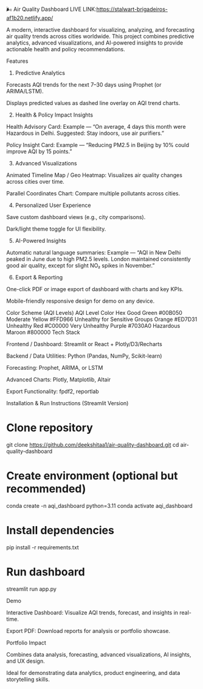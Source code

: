 🌬️ Air Quality Dashboard
LIVE LINK:https://stalwart-brigadeiros-af1b20.netlify.app/

A modern, interactive dashboard for visualizing, analyzing, and forecasting air quality trends across cities worldwide. This project combines predictive analytics, advanced visualizations, and AI-powered insights to provide actionable health and policy recommendations.

Features
1. Predictive Analytics

Forecasts AQI trends for the next 7–30 days using Prophet (or ARIMA/LSTM).

Displays predicted values as dashed line overlay on AQI trend charts.

2. Health & Policy Impact Insights

Health Advisory Card: Example — “On average, 4 days this month were Hazardous in Delhi. Suggested: Stay indoors, use air purifiers.”

Policy Insight Card: Example — “Reducing PM2.5 in Beijing by 10% could improve AQI by 15 points.”

3. Advanced Visualizations

Animated Timeline Map / Geo Heatmap: Visualizes air quality changes across cities over time.

Parallel Coordinates Chart: Compare multiple pollutants across cities.

4. Personalized User Experience

Save custom dashboard views (e.g., city comparisons).

Dark/light theme toggle for UI flexibility.

5. AI-Powered Insights

Automatic natural language summaries:
Example — “AQI in New Delhi peaked in June due to high PM2.5 levels. London maintained consistently good air quality, except for slight NO₂ spikes in November.”

6. Export & Reporting

One-click PDF or image export of dashboard with charts and key KPIs.

Mobile-friendly responsive design for demo on any device.

Color Scheme (AQI Levels)
AQI Level	Color	Hex
Good	Green	#00B050
Moderate	Yellow	#FFD966
Unhealthy for Sensitive Groups	Orange	#ED7D31
Unhealthy	Red	#C00000
Very Unhealthy	Purple	#7030A0
Hazardous	Maroon	#800000
Tech Stack

Frontend / Dashboard: Streamlit or React + Plotly/D3/Recharts

Backend / Data Utilities: Python (Pandas, NumPy, Scikit-learn)

Forecasting: Prophet, ARIMA, or LSTM

Advanced Charts: Plotly, Matplotlib, Altair

Export Functionality: fpdf2, reportlab

Installation & Run Instructions (Streamlit Version)
# Clone repository
git clone https://github.com/deekshitaa1/air-quality-dashboard.git
cd air-quality-dashboard

# Create environment (optional but recommended)
conda create -n aqi_dashboard python=3.11
conda activate aqi_dashboard

# Install dependencies
pip install -r requirements.txt

# Run dashboard
streamlit run app.py

Demo

Interactive Dashboard: Visualize AQI trends, forecast, and insights in real-time.

Export PDF: Download reports for analysis or portfolio showcase.

Portfolio Impact

Combines data analysis, forecasting, advanced visualizations, AI insights, and UX design.

Ideal for demonstrating data analytics, product engineering, and data storytelling skills.
